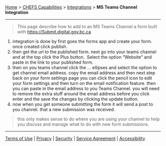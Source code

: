 [Home](index) > [CHEFS Capabilities](CHEFS-Capabilities) > [Integrations](Integrations) > **MS Teams Channel Integration** 
***  

> This page describe how to add to an MS Teams Channel a form  built with https://Submit.digital.gov.bc.ca

1. integration is done by first goes the forms app and create your form. once created click publish. 
1. then get the url to the published form. next go into your teams channel and at the top click the Plus button.  Select the option “Website” and paste in the link to your published form. 
1. then on you teams channel click the … ellipses and select the option to get channel email address. copy the email address and then next step back on your form settings page you can click the pencil icon to edit your form settings and then turn on the email notification feature. then you can paste in the email address to you Teams Channel. you will need to remove the extra stuff around the email address before you click enter and the save the changes by clicking the update button.
1. now when you get someone submitting the form it will send a post to you channel. that a new submission was received.  

> this only makes sense to do where you are using your channel to help you discuss and manage what to do with new form submissions.

***
[Terms of Use](Terms-of-Use) | [Privacy](Privacy) | [Security](Security) | [Service Agreement](Service-Agreement) | [Accessibility](Accessibility)